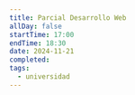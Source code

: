 ```yaml
---
title: Parcial Desarrollo Web
allDay: false
startTime: 17:00
endTime: 18:30
date: 2024-11-21
completed: 
tags:
  - universidad
---
```

